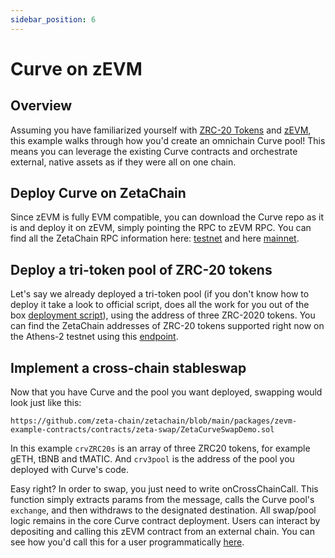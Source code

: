 ```yaml
---
sidebar_position: 6
---
```


# Curve on zEVM

## Overview

Assuming you have familiarized yourself with
[ZRC-20 Tokens](/developers/omnichain/zrc-20) and
[zEVM](/developers/omnichain/zeta-evm), this example walks through how you'd
create an omnichain Curve pool! This means you can leverage the existing Curve
contracts and orchestrate external, native assets as if they were all on one
chain.

## Deploy Curve on ZetaChain

Since zEVM is fully EVM compatible, you can download the Curve repo as it is and
deploy it on zEVM, simply pointing the RPC to zEVM RPC. You can find all the
ZetaChain RPC information here: [testnet](/reference/testnet) and here
[mainnet](/reference/mainnet).

## Deploy a tri-token pool of ZRC-20 tokens

Let's say we already deployed a tri-token pool (if you don't know how to deploy
it take a look to official script, does all the work for you out of the box
[deployment script](https://github.com/curvefi/curve-contract/blob/master/scripts/deploy.py)),
using the address of three ZRC-2020 tokens. You can find the ZetaChain addresses
of ZRC-20 tokens supported right now on the Athens-2 testnet using this
[endpoint](https://api.athens2.zetachain.com/#/Query/ZetachainZetacoreFungibleForeignCoinsAll).

## Implement a cross-chain stableswap

Now that you have Curve and the pool you want deployed, swapping would look just
like this:

```solidity reference
https://github.com/zeta-chain/zetachain/blob/main/packages/zevm-example-contracts/contracts/zeta-swap/ZetaCurveSwapDemo.sol
```

In this example `crvZRC20s` is an array of three ZRC20 tokens, for example gETH,
tBNB and tMATIC. And `crv3pool` is the address of the pool you deployed with
Curve's code.

Easy right? In order to swap, you just need to write onCrossChainCall. This
function simply extracts params from the message, calls the Curve pool's
`exchange`, and then withdraws to the designated destination. All swap/pool
logic remains in the core Curve contract deployment. Users can interact by
depositing and calling this zEVM contract from an external chain. You can see
how you'd call this for a user programmatically
[here](https://www.zetachain.com/docs/developers/omnichain-smart-contracts/zrc-20#how-to-deposit-and-call-zevm-contracts-from-a-smart-contract-chain).
